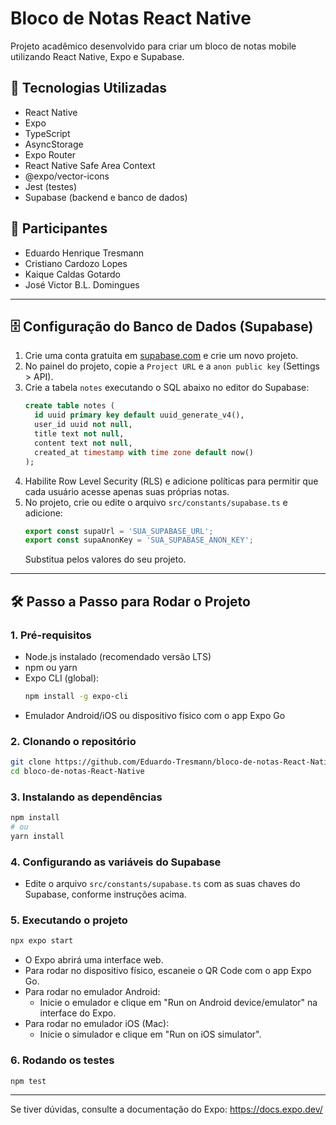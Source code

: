 # Bloco de Notas React Native

Projeto acadêmico desenvolvido para criar um bloco de notas mobile utilizando React Native, Expo e Supabase.

## 🚀 Tecnologias Utilizadas

- React Native
- Expo
- TypeScript
- AsyncStorage
- Expo Router
- React Native Safe Area Context
- @expo/vector-icons
- Jest (testes)
- Supabase (backend e banco de dados)

## 👥 Participantes

- Eduardo Henrique Tresmann
- Cristiano Cardozo Lopes
- Kaique Caldas Gotardo
- José Victor B.L. Domingues

---

## 🗄️ Configuração do Banco de Dados (Supabase)

1. Crie uma conta gratuita em [supabase.com](https://supabase.com/) e crie um novo projeto.
2. No painel do projeto, copie a `Project URL` e a `anon public key` (Settings > API).
3. Crie a tabela `notes` executando o SQL abaixo no editor do Supabase:
   ```sql
   create table notes (
     id uuid primary key default uuid_generate_v4(),
     user_id uuid not null,
     title text not null,
     content text not null,
     created_at timestamp with time zone default now()
   );
   ```
4. Habilite Row Level Security (RLS) e adicione políticas para permitir que cada usuário acesse apenas suas próprias notas.
5. No projeto, crie ou edite o arquivo `src/constants/supabase.ts` e adicione:
   ```ts
   export const supaUrl = 'SUA_SUPABASE_URL';
   export const supaAnonKey = 'SUA_SUPABASE_ANON_KEY';
   ```
   Substitua pelos valores do seu projeto.

---

## 🛠️ Passo a Passo para Rodar o Projeto

### 1. Pré-requisitos
- Node.js instalado (recomendado versão LTS)
- npm ou yarn
- Expo CLI (global):
  ```bash
  npm install -g expo-cli
  ```
- Emulador Android/iOS ou dispositivo físico com o app Expo Go

### 2. Clonando o repositório
```bash
git clone https://github.com/Eduardo-Tresmann/bloco-de-notas-React-Native.git
cd bloco-de-notas-React-Native
```

### 3. Instalando as dependências
```bash
npm install
# ou
yarn install
```

### 4. Configurando as variáveis do Supabase
- Edite o arquivo `src/constants/supabase.ts` com as suas chaves do Supabase, conforme instruções acima.

### 5. Executando o projeto
```bash
npx expo start
```
- O Expo abrirá uma interface web.
- Para rodar no dispositivo físico, escaneie o QR Code com o app Expo Go.
- Para rodar no emulador Android:
  - Inicie o emulador e clique em "Run on Android device/emulator" na interface do Expo.
- Para rodar no emulador iOS (Mac):
  - Inicie o simulador e clique em "Run on iOS simulator".

### 6. Rodando os testes
```bash
npm test
```

---

Se tiver dúvidas, consulte a documentação do Expo: https://docs.expo.dev/
